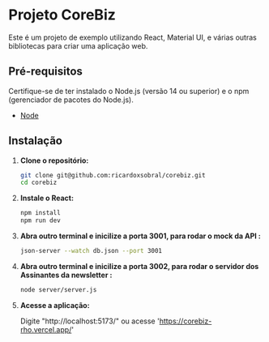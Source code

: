 # Projeto CoreBiz

Este é um projeto de exemplo utilizando React, Material UI, e várias outras bibliotecas para criar uma aplicação web.

## Pré-requisitos

Certifique-se de ter instalado o Node.js (versão 14 ou superior) e o npm (gerenciador de pacotes do Node.js).

- [Node](https://nodejs.org/docs/latest/api/)

## Instalação

1. **Clone o repositório:**

    ```bash
   git clone git@github.com:ricardoxsobral/corebiz.git
   cd corebiz

2. **Instale o React:**

    ```bash
   npm install
   npm run dev

3. **Abra outro terminal e inicilize a porta 3001, para rodar o mock da API :**

    ```bash
   json-server --watch db.json --port 3001

4. **Abra outro terminal e inicilize a porta 3002, para rodar o servidor dos Assinantes da newsletter :**

    ```bash
   node server/server.js

5. **Acesse a aplicação:**

    Digite "http://localhost:5173/" ou acesse 'https://corebiz-rho.vercel.app/'


